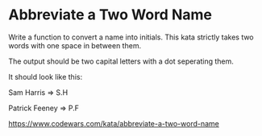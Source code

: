 # Abbreviate a Two Word Name

Write a function to convert a name into initials. This kata strictly takes two words with one space in between them.

The output should be two capital letters with a dot seperating them.

It should look like this:

Sam Harris => S.H

Patrick Feeney => P.F

https://www.codewars.com/kata/abbreviate-a-two-word-name